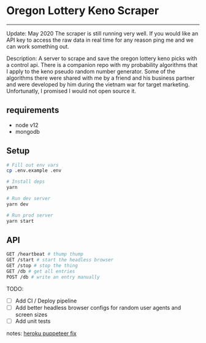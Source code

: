 # Oregon Lottery Keno Scraper
---
Update: May 2020
The scraper is still running very well. If you would like an API key to access the raw data in real time for any reason ping me and we can work something out.

Description: A server to scrape and save the oregon lottery keno picks with a control api. There is a companion repo with my probability algorithms that I apply to the keno pseudo random number generator. Some of the algorithms there were shared with me by a friend and his business partner and were developed by him during the vietnam war for target marketing. Unfortunatly, I promised I would not open source it.

## requirements
- node v12
- mongodb

## Setup
```bash
# Fill out env vars
cp .env.example .env

# Install deps
yarn

# Run dev server
yarn dev

# Run prod server
yarn start

```

## API
```bash
GET /heartbeat # thump thump
GET /start # start the headless browser
GET /stop # stop the thing
GET /db # get all entries
POST /db # write an entry manually
```

TODO:
- [ ] Add CI / Deploy pipeline
- [ ] Add better headless browser configs for random user agents and screen sizes
- [ ] Add unit tests

notes:
[heroku puppeteer fix](https://stackoverflow.com/questions/52225461/puppeteer-unable-to-run-on-heroku)
